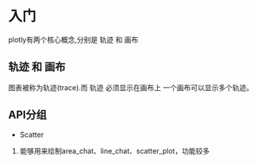 # 入门
plotly有两个核心概念,分别是 轨迹 和 画布

## 轨迹 和 画布
图表被称为轨迹(trace).而 轨迹 必须显示在画布上
一个画布可以显示多个轨迹。

## API分组

* Scatter
1.  能够用来绘制area_chat、line_chat、scatter_plot，功能较多

